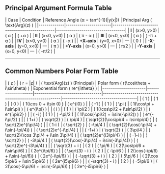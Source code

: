 ## Principal Argument Formula Table

| Case        | Condition             | Reference Angle \(α = tan^{-1}(|y/x|)\)        | Principal Arg \( \text{Arg}(z) \) |
|-------------|-----------------------|------------------------------------------------|-----------------------------------|
| **I**       | \(x>0, y>0\)          | \( α \)                                        | \( +α \)                          |
| **II**      | \(x<0, y>0\)          | \( α \)                                        | \( π - α \)                       |
| **III**     | \(x<0, y<0\)          | \( α \)                                        | \( -π + α \)                      |
| **IV**      | \(x>0, y<0\)          | \( α \)                                        | \( -α \)                          |
| **+X-axis** | \(y=0, x>0\)          | —                                              | \( 0 \)                           |
| **-X-axis** | \(y=0, x<0\)          | —                                              | \( π \)                           |
| **+Y-axis** | \(x=0, y>0\)          | —                                              | \( π/2 \)                         |
| **-Y-axis** | \(x=0, y<0\)          | —                                              | \( -π/2 \)                        |

---

## Common Numbers Polar Form Table

| \( z \)             | \( r = |z| \)       | \( \text{Arg}(z) \) (Principal) | Polar form \( r(\cos\theta + i\sin\theta) \)           | Exponential form \( re^{i\theta} \) |
|----------------------|--------------------|----------------------------------|--------------------------------------------------------|--------------------------------------|
| \( 1 \)              | \( 1 \)            | \( 0 \)                          | \( 1(\cos 0 + i\sin 0) \)                              | \( e^{i0} \)                         |
| \( -1 \)             | \( 1 \)            | \( \pi \)                        | \( 1(\cos\pi + i\sin\pi) \)                            | \( e^{i\pi} \)                        |
| \( i \)              | \( 1 \)            | \( \pi/2 \)                      | \( 1(\cos\pi/2 + i\sin\pi/2) \)                        | \( e^{i\pi/2} \)                      |
| \( -i \)             | \( 1 \)            | \( -\pi/2 \)                     | \( 1(\cos(-\pi/2) + i\sin(-\pi/2)) \)                  | \( e^{-i\pi/2} \)                     |
| \( 1+i \)            | \( \sqrt{2} \)     | \( \pi/4 \)                      | \( \sqrt{2}(\cos\pi/4 + i\sin\pi/4) \)                 | \( \sqrt{2}e^{i\pi/4} \)              |
| \( 1-i \)            | \( \sqrt{2} \)     | \( -\pi/4 \)                     | \( \sqrt{2}(\cos(-\pi/4) + i\sin(-\pi/4)) \)           | \( \sqrt{2}e^{-i\pi/4} \)             |
| \( -1+i \)           | \( \sqrt{2} \)     | \( 3\pi/4 \)                     | \( \sqrt{2}(\cos 3\pi/4 + i\sin 3\pi/4) \)             | \( \sqrt{2}e^{i3\pi/4} \)             |
| \( -1-i \)           | \( \sqrt{2} \)     | \( -3\pi/4 \)                    | \( \sqrt{2}(\cos(-3\pi/4) + i\sin(-3\pi/4)) \)         | \( \sqrt{2}e^{-i3\pi/4} \)            |
| \( \sqrt{3} + i \)   | \( 2 \)            | \( \pi/6 \)                      | \( 2(\cos\pi/6 + i\sin\pi/6) \)                        | \( 2e^{i\pi/6} \)                     |
| \( \sqrt{3} - i \)   | \( 2 \)            | \( -\pi/6 \)                     | \( 2(\cos(-\pi/6) + i\sin(-\pi/6)) \)                  | \( 2e^{-i\pi/6} \)                    |
| \( -\sqrt{3} + i \)  | \( 2 \)            | \( 5\pi/6 \)                     | \( 2(\cos 5\pi/6 + i\sin 5\pi/6) \)                    | \( 2e^{i5\pi/6} \)                    |
| \( -\sqrt{3} - i \)  | \( 2 \)            | \( -5\pi/6 \)                    | \( 2(\cos(-5\pi/6) + i\sin(-5\pi/6)) \)                | \( 2e^{-i5\pi/6} \)                   |
